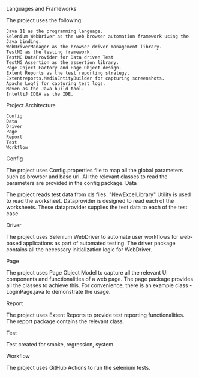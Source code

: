 Languages and Frameworks

The project uses the following:

    Java 11 as the programming language.
    Selenium WebDriver as the web browser automation framework using the Java binding.
    WebDriverManager as the browser driver management library.
    TestNG as the testing framework.
    TestNG DataProvider for Data driven Test
    TestNG Assertion as the assertion library.
    Page Object Factory and Page Object design.
    Extent Reports as the test reporting strategy.
    Extentreports.MediaEntityBuilder for capturing screenshots.
    Apache Log4j for capturing test logs.
    Maven as the Java build tool.
    IntelliJ IDEA as the IDE.


Project Architecture

    Config
    Data
    Driver
    Page
    Report
    Test
    Workflow

Config

The project uses Config.properties file to map all the global parameters such as browser and base url. All the relevant classes to read the parameters are provided in the config package.
Data

The project reads test data from xls files. "NewExcelLibrary" Utility is used to read the worksheet. Dataprovider is designed to read each of the worksheets. These dataprovider supplies the test data to each of the test case

Driver

The project uses Selenium WebDriver to automate user workflows for web-based applications as part of automated testing. The driver package contains all the necessary initialization logic for WebDriver.

Page

The project uses Page Object Model to capture all the relevant UI components and functionalities of a web page. The page package provides all the classes to achieve this. For convenience, there is an example class - LoginPage.java to demonstrate the usage.

Report

The project uses Extent Reports to provide test reporting functionalities. The report package contains the relevant class.

Test

Test created for smoke, regression, system.

Workflow

The project uses GitHub Actions to run the selenium tests.
